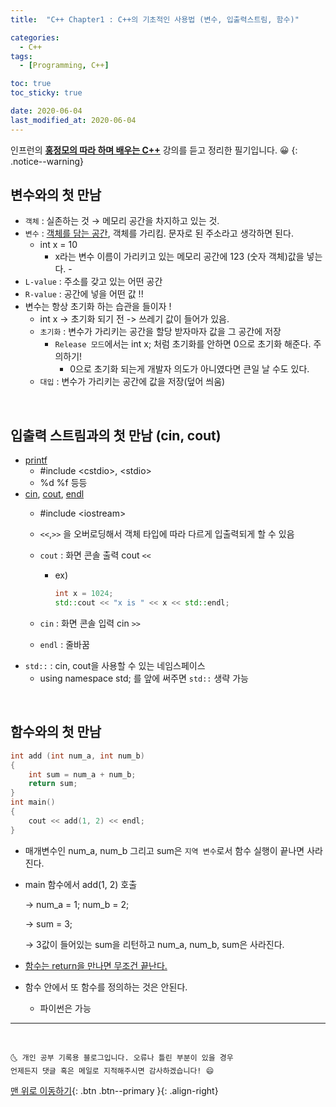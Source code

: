 ```yaml
---
title:  "C++ Chapter1 : C++의 기초적인 사용법 (변수, 입출력스트림, 함수)" 

categories:
  - C++
tags:
  - [Programming, C++]

toc: true
toc_sticky: true

date: 2020-06-04
last_modified_at: 2020-06-04
---
```

인프런의 **<u>홍정모의 따라 하며 배우는 C++</u>** 강의를 듣고 정리한 필기입니다. 😀
{: .notice--warning}

## **변수**와의 첫 만남
- `객체` : 실존하는 것 → 메모리 공간을 차지하고 있는 것.
- `변수` : <u>객체를 담는 공간</u>, 객체를 가리킴. 문자로 된 주소라고 생각하면 된다.
    - int x = 10
        - x라는 변수 이름이 가리키고 있는 메모리 공간에 123 (숫자 객체)값을 넣는다. -
- `L-value` : 주소를 갖고 있는 어떤 공간
- `R-value` : 공간에 넣을 어떤 값 !!
- 변수는 항상 초기화 하는 습관을 들이자 !
    - int x → 초기화 되기 전 -> 쓰레기 값이 들어가 있음.
    - `초기화` : 변수가 가리키는 공간을 할당 받자마자 값을 그 공간에 저장
        - `Release 모드`에서는 int x; 처럼 초기화를 안하면 0으로 초기화 해준다. 주의하기!
            - 0으로 초기화 되는게 개발자 의도가 아니였다면 큰일 날 수도 있다.
    - `대입` : 변수가 가리키는 공간에 값을 저장(덮어 씌움)

<br>

## 입출력 스트림과의 첫 만남 (cin, cout)
- <u>printf</u> 
    - #include \<cstdio>, \<stdio>
    - %d %f 등등
- <u>cin</u>, <u>cout</u>, <u>endl</u>  
    - #include \<iostream>
    - `<<`,`>>` 을 오버로딩해서 객체 타입에 따라 다르게 입출력되게 할 수 있음
    - `cout` : 화면 콘솔 출력 cout `<<`
        - ex)

            ```cpp
            int x = 1024;
            std::cout << "x is " << x << std::endl;
            ```

    - `cin` : 화면 콘솔 입력 cin `>>`
    - `endl` : 줄바꿈
- `std::` : cin, cout을 사용할 수 있는 네임스페이스
    - using namespace std; 를 앞에 써주면 `std::` 생략 가능

<br>

## 함수와의 첫 만남
```cpp
int add (int num_a, int num_b)
{
	int sum = num_a + num_b;
	return sum;
}
int main()
{
	cout << add(1, 2) << endl;
}
```

- 매개변수인 num_a, num_b 그리고 sum은 `지역 변수`로서 함수 실행이 끝나면 사라진다.
- main 함수에서 add(1, 2) 호출

    → num_a = 1;  num_b = 2;

    → sum = 3;

    → 3값이 들어있는 sum을 리턴하고 num_a, num_b, sum은 사라진다.

- <u>함수는 return을 만나면 무조건 끝난다.</u>
- 함수 안에서 또 함수를 정의하는 것은 안된다.
    - 파이썬은 가능


***
<br>

    🌜 개인 공부 기록용 블로그입니다. 오류나 틀린 부분이 있을 경우 
    언제든지 댓글 혹은 메일로 지적해주시면 감사하겠습니다! 😄

[맨 위로 이동하기](#){: .btn .btn--primary }{: .align-right}